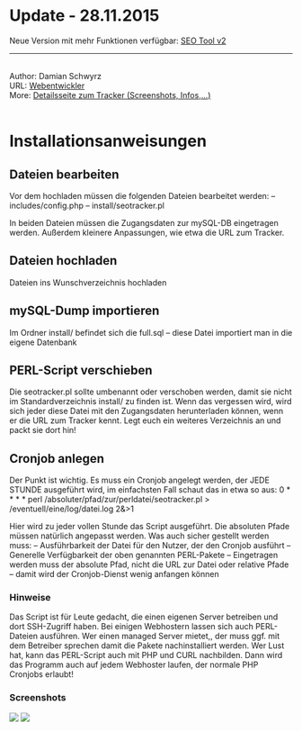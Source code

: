 <h1>Update - 28.11.2015</h1>
Neue Version mit mehr Funktionen verfügbar: <a href="https://github.com/Damian89/seotool">SEO Tool v2</a>
<hr />
<br />
Author: Damian Schwyrz<br />
URL: <a href="https://www.damianschwyrz.de/">Webentwickler</a><br />
More: <a href="https://www.damianschwyrz.de/seo-keyword-monitor-and-tracker/">Detailsseite zum Tracker (Screenshots, Infos,...)</a>
<br /><br />
<h1>Installationsanweisungen</h1>

<h2>Dateien bearbeiten</h2>
Vor dem hochladen müssen die folgenden Dateien bearbeitet werden:
– includes/config.php
– install/seotracker.pl

In beiden Dateien müssen die Zugangsdaten zur mySQL-DB eingetragen werden. Außerdem kleinere Anpassungen, wie etwa die URL zum Tracker.

<h2>Dateien hochladen</h2>
Dateien ins Wunschverzeichnis hochladen

<h2>mySQL-Dump importieren</h2> 
Im Ordner install/ befindet sich die full.sql – diese Datei importiert man in die eigene Datenbank

<h2>PERL-Script verschieben</h2>
Die seotracker.pl sollte umbenannt oder verschoben werden, damit sie nicht im Standardverzeichnis install/ zu finden ist. Wenn das vergessen wird, wird sich jeder diese Datei mit den Zugangsdaten herunterladen können, wenn er die URL zum Tracker kennt. Legt euch ein weiteres Verzeichnis an und packt sie dort hin!

<h2>Cronjob anlegen</h2>
Der Punkt ist wichtig. Es muss ein Cronjob angelegt werden, der JEDE STUNDE ausgeführt wird, im einfachsten Fall schaut das in etwa so aus:
0 * * * * perl /absoluter/pfad/zur/perldatei/seotracker.pl > /eventuell/eine/log/datei.log 2&>1

Hier wird zu jeder vollen Stunde das Script ausgeführt. Die absoluten Pfade müssen natürlich angepasst werden. Was auch sicher gestellt werden muss:
– Ausführbarkeit der Datei für den Nutzer, der den Cronjob ausführt
– Generelle Verfügbarkeit der oben genannten PERL-Pakete
– Eingetragen werden muss der absolute Pfad, nicht die URL zur Datei oder relative Pfade – damit wird der Cronjob-Dienst wenig anfangen können

<h3>Hinweise</h3>
Das Script ist für Leute gedacht, die einen eigenen Server betreiben und dort SSH-Zugriff haben. Bei einigen Webhostern lassen sich auch PERL-Dateien ausführen. Wer einen managed Server mietet,, der muss ggf. mit dem Betreiber sprechen damit die Pakete nachinstalliert werden. Wer Lust hat, kann das PERL-Script auch mit PHP und CURL nachbilden. Dann wird das Programm auch auf jedem Webhoster laufen, der normale PHP Cronjobs erlaubt!

<h3>Screenshots</h3>
<img src="https://www.damianschwyrz.de/wp-content/uploads/2014/09/ranking.png">
<img src="https://www.damianschwyrz.de/wp-content/uploads/2014/09/Keyword-Index-Keyword-Tracker.jpg">
